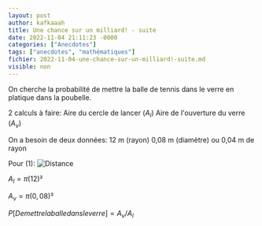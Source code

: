 ```yaml
---
layout: post
author: kafkaaah
title: Une chance sur un milliard! - suite
date: 2022-11-04 21:11:23 -0000
categories: ["Anecdotes"]
tags: ["anecdotes", "mathématiques"]
fichier: 2022-11-04-une-chance-sur-un-milliard!-suite.md
visible: non
---
```


On cherche la probabilité de mettre la balle de tennis dans le verre en platique dans la poubelle.

2 calculs à faire:
Aire du cercle de lancer ($A_l$)
Aire de l'ouverture du verre ($A_v$)

On a besoin de deux données:
12 m (rayon)
0,08 m (diamètre) ou 0,04 m de rayon

Pour (1):
![Distance](https://erabliere.github.io/web/images/distance.png)


$A_l = \pi(12)²$

$A_v = \pi(0,08)²$


$P[De mettre la balle dans le verre] = A_v/A_l$

